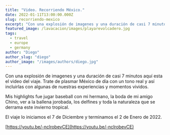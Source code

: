 ```yaml
---
title: "Video. Recorriendo México."
date: 2022-01-11T13:00:00.000Z
slug: recorriendo-mexico
excerpt: "Con una explosión de imagenes y una duración de casi 7 minutos aquí esta el video del viaje. Trate de plasmar México de día con un tono real y así incluirlas co..."
featured_image: /lavacacion/images/playarevolcadero.jpg
tags:
  - travel
  - europe
  - germany
author: "Diego"
author_slug: "diego"
author_image: "/images/authors/diego.jpg"
---
```


Con una explosión de imagenes y una duración de casi 7 minutos aquí esta el video del viaje. Trate de plasmar México de día con un tono real y así incluirlas con algunas de nuestras experiencias y momentos vividos.  
  
Mis highlights fue jugar baseball con mi hermano, la boda de mi amigo Chino, ver a la ballena jorobada, los delfines y toda la naturaleza que se derrama este invierno tropical.

El viaje lo iniciamos el 7 de Diciembre y terminamos el 2 de Enero de 2022.

[https://youtu.be/-nclrobevCE](https://youtu.be/-nclrobevCE)